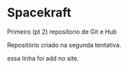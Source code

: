 # Spacekraft
 Primeiro (pt 2) repositorio de Git e Hub

Repositório criado na segunda tentativa.

essa linha foi add no site.
